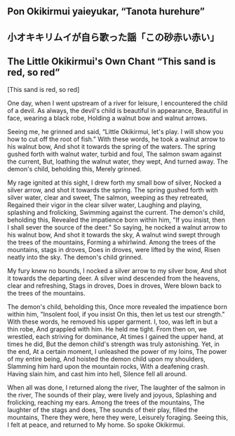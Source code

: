## Pon Okikirmui yaieyukar, “Tanota hurehure” 
## 小オキキリムイが自ら歌った謡「この砂赤い赤い」
## The Little Okikirmui's Own Chant “This sand is red, so red” 

[This sand is red, so red]

One day, when I went upstream of a river for leisure,
I encountered the child of a devil.
As always, the devil's child is beautiful in appearance,
Beautiful in face, wearing a black robe,
Holding a walnut bow and walnut arrows.

Seeing me, he grinned and said,
“Little Okikirmui, let's play.
I will show you how to cut off the root of fish.”
With these words, he took a walnut arrow to his walnut bow,
And shot it towards the spring of the waters.
The spring gushed forth with walnut water, turbid and foul,
The salmon swam against the current,
But, loathing the walnut water, they wept,
And turned away. The demon's child, beholding this,
Merely grinned.

My rage ignited at this sight,
I drew forth my small bow of silver,
Nocked a silver arrow, and shot it towards the spring.
The spring gushed forth with silver water, clear and sweet,
The salmon, weeping as they retreated,
Regained their vigor in the clear silver water,
Laughing and playing, splashing and frolicking,
Swimming against the current. The demon's child, beholding this,
Revealed the impatience born within him,
"If you insist, then I shall sever the source of the deer."
So saying, he nocked a walnut arrow to his walnut bow,
And shot it towards the sky,
A walnut wind swept through the trees of the mountains,
Forming a whirlwind.
Among the trees of the mountains, stags in droves,
Does in droves, were lifted by the wind,
Risen neatly into the sky.
The demon's child grinned.

My fury knew no bounds,
I nocked a silver arrow to my silver bow,
And shot it towards the departing deer.
A silver wind descended from the heavens, clear and refreshing,
Stags in droves,
Does in droves,
Were blown back to the trees of the mountains.

The demon's child, beholding this,
Once more revealed the impatience born within him,
"Insolent fool, if you insist
On this, then let us test our strength."
With these words, he removed his upper garment.
I, too, was left in but a thin robe,
And grappled with him. He held me tight.
From then on, we wrestled, each striving for dominance,
At times I gained the upper hand, at times he did,
But the demon child's strength was truly astonishing.
Yet, in the end,
At a certain moment, I unleashed the power of my loins,
The power of my entire being,
And hoisted the demon child upon my shoulders,
Slamming him hard upon the mountain rocks,
With a deafening crash.
Having slain him, and cast him into hell,
Silence fell all around.

When all was done, I returned along the river,
The laughter of the salmon in the river,
The sounds of their play, were lively and joyous,
Splashing and frolicking, reaching my ears.
Among the trees of the mountains,
The laughter of the stags and does,
The sounds of their play, filled the mountains,
There they were, here they were,
Leisurely foraging. Seeing this,
I felt at peace, and returned to
My home.
So spoke Okikirmui.
